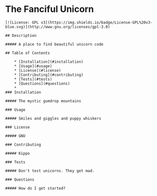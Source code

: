 # The Fanciful Unicorn

    [![License: GPL v3](https://img.shields.io/badge/License-GPL%20v3-blue.svg)](http://www.gnu.org/licenses/gpl-3.0)    

    ## Description

    ##### A place to find beautiful unicorn code

    ## Table of Contents

        * [Installation](#installation)
        * [Usage](#usage)
        * [License](#license)
        * [Contributing](#contributing)
        * [Tests](#tests)
        * [Questions](#questions)
        * 
    ### Installation

    ##### The mystic gumdrop mountains

    ### Usage

    ##### Smiles and giggles and puppy whiskers

    ### License

    ##### GNU

    ### Contributing

    ##### Kippo

    ### Tests

    ##### Don't test unicorns. They get mad.

    ### Questions

    ##### How do I get started?
    